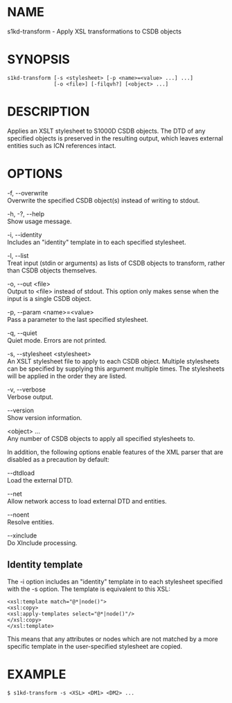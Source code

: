 NAME
====

s1kd-transform - Apply XSL transformations to CSDB objects

SYNOPSIS
========

    s1kd-transform [-s <stylesheet> [-p <name>=<value> ...] ...]
                   [-o <file>] [-filqvh?] [<object> ...]

DESCRIPTION
===========

Applies an XSLT stylesheet to S1000D CSDB objects. The DTD of any
specified objects is preserved in the resulting output, which leaves
external entities such as ICN references intact.

OPTIONS
=======

-f, --overwrite  
Overwrite the specified CSDB object(s) instead of writing to stdout.

-h, -?, --help  
Show usage message.

-i, --identity  
Includes an "identity" template in to each specified stylesheet.

-l, --list  
Treat input (stdin or arguments) as lists of CSDB objects to transform,
rather than CSDB objects themselves.

-o, --out &lt;file&gt;  
Output to &lt;file&gt; instead of stdout. This option only makes sense
when the input is a single CSDB object.

-p, --param &lt;name&gt;=&lt;value&gt;  
Pass a parameter to the last specified stylesheet.

-q, --quiet  
Quiet mode. Errors are not printed.

-s, --stylesheet &lt;stylesheet&gt;  
An XSLT stylesheet file to apply to each CSDB object. Multiple
stylesheets can be specified by supplying this argument multiple times.
The stylesheets will be applied in the order they are listed.

-v, --verbose  
Verbose output.

--version  
Show version information.

&lt;object&gt; ...  
Any number of CSDB objects to apply all specified stylesheets to.

In addition, the following options enable features of the XML parser
that are disabled as a precaution by default:

--dtdload  
Load the external DTD.

--net  
Allow network access to load external DTD and entities.

--noent  
Resolve entities.

--xinclude  
Do XInclude processing.

Identity template
-----------------

The -i option includes an "identity" template in to each stylesheet
specified with the -s option. The template is equivalent to this XSL:

    <xsl:template match="@*|node()">
    <xsl:copy>
    <xsl:apply-templates select="@*|node()"/>
    </xsl:copy>
    </xsl:template>

This means that any attributes or nodes which are not matched by a more
specific template in the user-specified stylesheet are copied.

EXAMPLE
=======

    $ s1kd-transform -s <XSL> <DM1> <DM2> ...
